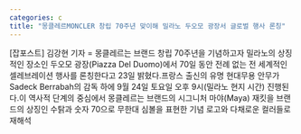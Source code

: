 ```yaml
---
categories: c
title: "몽클레르MONCLER 창립 70주년 맞이해 밀라노 두오모 광장서 글로벌 행사 론칭"
---
```

[잡포스트] 김강현 기자 = 몽클레르는 브랜드 창립 70주년을 기념하고자 밀라노의 상징적인 장소인 두오모 광장(Piazza Del Duomo)에서 70일 동안 전례 없는 전 세계적인 셀레브레이션 행사를 론칭한다고 23일 밝혔다.프랑스 출신의 유명 현대무용 안무가 Sadeck Berrabah의 감독 하에 9월 24일 토요일 오후 9시(밀라노 현지 시간) 진행된다.이 역사적 단계의 중심에서 몽클레르는 브랜드의 시그니처 마야(Maya) 재킷을 브랜드의 상징인 수탉과 숫자 70으로 무한대 심볼을 표현한 기념 로고와 다채로운 컬러들로 재해석